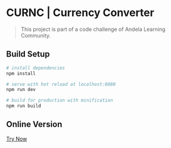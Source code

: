 # CURNC | Currency Converter

> This project is part of a code challenge of Andela Learning Community.

## Build Setup

``` bash
# install dependencies
npm install

# serve with hot reload at localhost:8080
npm run dev

# build for production with minification
npm run build
```

## Online Version
[Try Now](https://anisbdz.github.io/curnc/)